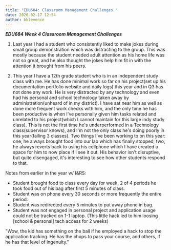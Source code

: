 ```yaml
---
title: "EDU684: Classroom Management Challenges "
date: 2020-02-17 12:54
author: bklevence
---
```


***EDU684 Week 4 Classroom Management Challenges***


1. Last year I had a student who consistently liked to make jokes during small group demonstration which was distracting to the group. This was mostly because the student needed adult attention as his home life was not so great, and he also thought the jokes help him fit in with the attention it brought from his peers.

2. This year I have a 12th grade student who is in an independent study class with me. He has done minimal work so far on his project(set up his documentation portfolio website and daily logs) this year and in Q3 has not done any work. He is very distracted by any technology and even had his personal and school technology taken away by administration(unheard of in my district). I have sat near him as well as done more frequent work checks with him, and the only time he has been productive is when I've personally given him tasks related and unrelated to his project(which I cannot maintain for this large indy study class). This is not the first time he's underperformed in a Technology class(supervisor knows), and I'm not the only class he's doing poorly in this year(failing 3 classes). Two things I've been working to on this year: one, he always brought food into our lab which has finally stopped; two, he always reverts back to using his cellphone which I have created a space for him to now place if I see it out. His behavior isn't disruptive, but quite disengaged, it's interesting to see how other students respond to that.


Notes from earlier in the year w/ I&RS:
  * Student brought food to class every day for week, 2 of 4 periods he took food out of his bag after first 5 minutes of class.
  * Student was on phone every 30 seconds or more frequently the entire period.
  * Student was redirected every 5 minutes to put away phone in bag.
  * Student was not engaged in personal project and application usage could not be tracked on 1-1 laptop. (This little hack led to him loosing [school & personal] tech access for 2 weeks)


"Wow, the kid has something on the ball if he employed a hack to stop the application tracking. He has the chops to pass your course, and others, if he has that level of ingenuity."
